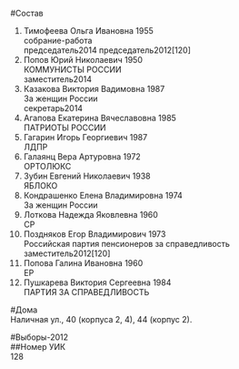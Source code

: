 #Состав  
1. Тимофеева Ольга Ивановна 1955  
    собрание-работа  
    председатель2014 председатель2012[120]  
2. Попов Юрий Николаевич 1950  
    КОММУНИСТЫ РОССИИ  
    заместитель2014  
3. Казакова Виктория Вадимовна 1987  
    За женщин России  
    секретарь2014  
4. Агапова Екатерина Вячеславовна 1985  
    ПАТРИОТЫ РОССИИ  
5. Гагарин Игорь Георгиевич 1987  
    ЛДПР  
6. Галаянц Вера Артуровна 1972  
    ОРТОЛЮКС  
7. Зубин Евгений Николаевич 1938  
    ЯБЛОКО  
8. Кондрашенко Елена Владимировна 1974  
    За женщин России  
9. Лоткова Надежда Яковлевна 1960  
    СР  
10. Поздняков Егор Владимирович 1973  
    Российская партия пенсионеров за справедливость  
    заместитель2012[120]  
11. Попова Галина Ивановна 1960  
    ЕР  
12. Пушкарева Виктория Сергеевна 1984  
    ПАРТИЯ ЗА СПРАВЕДЛИВОСТЬ  

#Дома  
Наличная ул.,     40 (корпуса 2, 4), 44 (корпус 2).  
  
#Выборы-2012  
##Номер УИК  
128  
